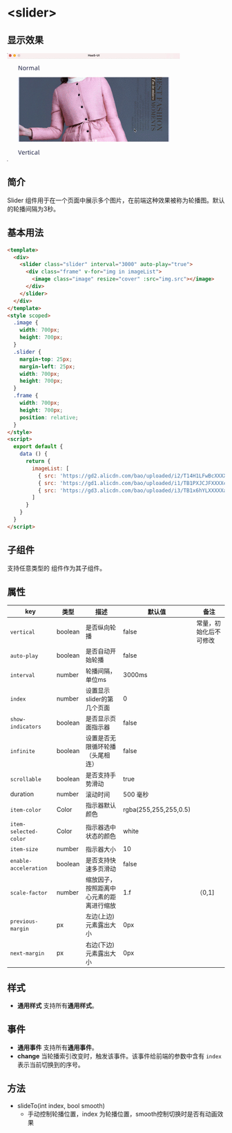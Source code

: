 # \<slider>

## 显示效果

![image.png](../../_images/slider.gif)



## 简介

Slider 组件用于在一个页面中展示多个图片，在前端这种效果被称为轮播图。默认的轮播间隔为3秒。

## 基本用法

```html
<template>
  <div>
    <slider class="slider" interval="3000" auto-play="true">
      <div class="frame" v-for="img in imageList">
        <image class="image" resize="cover" :src="img.src"></image>
      </div>
    </slider>
  </div>
</template>
<style scoped>
  .image {
    width: 700px;
    height: 700px;
  }
  .slider {
    margin-top: 25px;
    margin-left: 25px;
    width: 700px;
    height: 700px;
  }
  .frame {
    width: 700px;
    height: 700px;
    position: relative;
  }
</style>
<script>
  export default {
    data () {
      return {
        imageList: [
          { src: 'https://gd2.alicdn.com/bao/uploaded/i2/T14H1LFwBcXXXXXXXX_!!0-item_pic.jpg'},
          { src: 'https://gd1.alicdn.com/bao/uploaded/i1/TB1PXJCJFXXXXciXFXXXXXXXXXX_!!0-item_pic.jpg'},
          { src: 'https://gd3.alicdn.com/bao/uploaded/i3/TB1x6hYLXXXXXazXVXXXXXXXXXX_!!0-item_pic.jpg'}
        ]
      }
    }
  }
</script>
```

## 子组件

支持任意类型的 组件作为其子组件。

## 属性

| key                   | 类型    | 描述                                     | 默认值                | 备注                   |
| --------------------- | ------- | ---------------------------------------- | --------------------- | ---------------------- |
| `vertical`            | boolean | 是否纵向轮播                             | false                 | 常量，初始化后不可修改 |
| `auto-play`           | boolean | 是否自动开始轮播                         | false                 |                        |
| `interval`            | number  | 轮播间隔，单位ms                         | 3000ms                |                        |
| `index`               | number  | 设置显示slider的第几个页面               | 0                     |                        |
| `show-indicators`     | boolean | 是否显示页面指示器                       | false                 |                        |
| `infinite`            | boolean | 设置是否无限循环轮播（头尾相连）         | false                 |                        |
| `scrollable`          | boolean | 是否支持手势滑动                         | true                  |                        |
| duration              | number  | 滚动时间                                 | 500 毫秒              |                        |
| `item-color`          | Color   | 指示器默认颜色                           | rgba(255,255,255,0.5) |                        |
| `item-selected-color` | Color   | 指示器选中状态的颜色                     | white                 |                        |
| `item-size`           | number  | 指示器大小                               | 10                    |                        |
| `enable-acceleration` | boolean | 是否支持快速多页滑动                     | false                 |                        |
| `scale-factor`        | number  | 缩放因子，按照距离中心元素的距离进行缩放 | 1.f                   | （0,1]                 |
| `previous-margin`     | px      | 左边(上边)元素露出大小                   | 0px                   |                        |
| `next-margin`         | px      | 右边(下边)元素露出大小                   | 0px                   |                        |

## 样式

- **通用样式** 支持所有**通用样式**。

## 事件

- **通用事件** 支持所有**通用事件**。
- **change** 当轮播索引改变时，触发该事件。该事件给前端的参数中含有 `index`表示当前切换到的序号。

## 方法

- slideTo(int index, bool smooth)
	 - 手动控制轮播位置，index 为轮播位置，smooth控制切换时是否有动画效果
